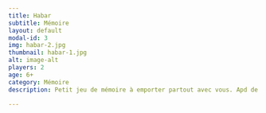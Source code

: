 ```yaml
---
title: Habar
subtitle: Mémoire
layout: default
modal-id: 3
img: habar-2.jpg
thumbnail: habar-1.jpg
alt: image-alt
players: 2
age: 6+
category: Mémoire
description: Petit jeu de mémoire à emporter partout avec vous. Apd de 6 ans. Travaille aussi la psychomotricité fine.

---
```

